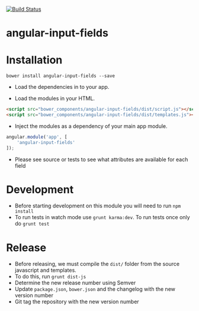 [![Build Status](https://travis-ci.org/incuna/angular-input-fields.svg?branch=master)](https://travis-ci.org/incuna/angular-input-fields)

# angular-input-fields

# Installation
`bower install angular-input-fields --save`

* Load the dependencies in to your app.

* Load the modules in your HTML.
```html
<script src="bower_components/angular-input-fields/dist/script.js"></script>
<script src="bower_components/angular-input-fields/dist/templates.js"></script>
```

* Inject the modules as a dependency of your main app module.
```javascript
angular.module('app', [
    'angular-input-fields'
]);
```

* Please see source or tests to see what attributes are available for each field

# Development

* Before starting development on this module you will need to run `npm install`
* To run tests in watch mode use `grunt karma:dev`. To run tests once only do `grunt test`

# Release

* Before releasing, we must compile the `dist/` folder from the source javascript and templates.
* To do this, run `grunt dist-js`
* Determine the new release number using Semver
* Update `package.json`, `bower.json` and the changelog with the new version number
* Git tag the repository with the new version number
